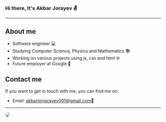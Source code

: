 ### Hi there, It's Akbar Jorayev ✌️
<hr>

<h2>About me</h2>
<ul>
  <li>Software engineer 💻</li>
  <li>Studying Computer Science, Physics and Mathematics 📚</li>
  <li>Working on various projects using js, css and html 🌐</li>
  <li>Future employer at Google 🚀</li>
</ul>

<h2>Contact me</h2>
<p>If you want to get in touch with me, you can find me on:</p>
<ul>
  <li>Email: <a href="mailto:akbarjonjorayev001@gmail.com">akbarjonjorayev001@gmail.com</a>📧</li>
</ul>

<hr>
<img src="https://th.bing.com/th/id/R.44f9f032b895ab21986f14573e90efac?rik=ica9i%2fkVAZ9seQ&riu=http%3a%2f%2fmetaporky.site%2fwp-content%2fuploads%2f2022%2f10%2fbm-e1667057393679.png&ehk=B7sbvFIACVqKmFWMFyi40Qk0f8pj5MAaZo9XCLCo5U0%3d&risl=&pid=ImgRaw&r=0" style="border-radius: 20px;">
<!--
**akbarjonjorayev/akbarjonjorayev** is a ✨ _special_ ✨ repository because its `README.md` (this file) appears on your GitHub profile.

Here are some ideas to get you started:

- 🔭 I’m currently working on ...
- 🌱 I’m currently learning ...
- 👯 I’m looking to collaborate on ...
- 🤔 I’m looking for help with ...
- 💬 Ask me about ...
- 📫 How to reach me: ...
- 😄 Pronouns: ...
- ⚡ Fun fact: ...
-->
